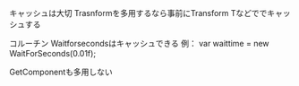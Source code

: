 キャッシュは大切
Trasnformを多用するなら事前にTransform Tなどででキャッシュする

コルーチン
Waitforsecondsはキャッシュできる
例： var waittime = new WaitForSeconds(0.01f);

GetComponentも多用しない

